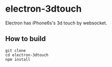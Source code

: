 # electron-3dtouch
Electron has iPhone6s's 3d touch by websocket.

## How to build

```
git clone
cd electron-3dtouch
npm install

```
